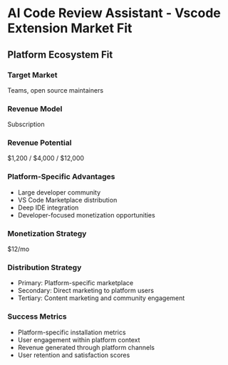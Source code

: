 # AI Code Review Assistant - Vscode Extension Market Fit

## Platform Ecosystem Fit

### Target Market
Teams, open source maintainers

### Revenue Model
Subscription

### Revenue Potential
$1,200 / $4,000 / $12,000

### Platform-Specific Advantages
- Large developer community
- VS Code Marketplace distribution
- Deep IDE integration
- Developer-focused monetization opportunities

### Monetization Strategy
$12/mo

### Distribution Strategy
- Primary: Platform-specific marketplace
- Secondary: Direct marketing to platform users
- Tertiary: Content marketing and community engagement

### Success Metrics
- Platform-specific installation metrics
- User engagement within platform context
- Revenue generated through platform channels
- User retention and satisfaction scores
